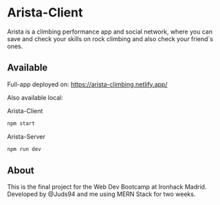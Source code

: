 # Arista-Client
Arista is a climbing performance app and social network, where you can save and check your skills on rock climbing and also check your friend´s ones.
## Available
Full-app deployed on: https://arista-climbing.netlify.app/ 

Also available local:

Arista-Client 
```bash
npm start
```
Arista-Server 
```bash
npm run dev
```

## About
This is the final project for the Web Dev Bootcamp at Ironhack Madrid. Developed by @Juds94 and me using MERN Stack for two weeks.
